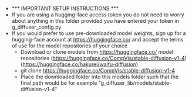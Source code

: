 - *** IMPORTANT SETUP INSTRUCTIONS ***
- If you are using a hugging-face access token you do not need to worry about anything in this folder provided you have entered your token in g_diffuser_config.py
- If you would prefer to use pre-downloaded model weights, sign up for a hugging-face account at https://huggingface.co/ and accept the terms of use for the model repositories of your choice
	- Download or clone models from https://huggingface.co/ model repositories (https://huggingface.co/CompVis/stable-diffusion-v1-4) (https://huggingface.co/hakurei/waifu-diffusion)
	- git clone https://huggingface.co/CompVis/stable-diffusion-v1-4
	- Place the downloaded folder into this models folder such that the final path would be for example "g_diffuser_lib/models/stable-diffusion-v1-4"
